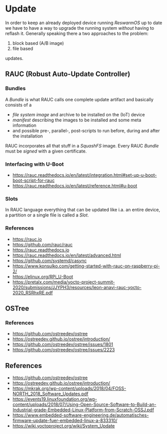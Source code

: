 
# Update

In order to keep an already deployed device running _ReswarmOS_ up to date
we have to have a way to upgrade the running system _without_ having to
reflash it. Generally speaking there a two approaches to the problem:

1. block based (A/B image)
2. file based

updates.

## RAUC (Robust Auto-Update Controller)

### Bundles

A _Bundle_ is what RAUC calls one complete update artifact and basically
consists of a

- _file system image_ and archive to be installed on the (IoT) device
- _manifest_ describing the images to be installed and some meta information
- and possible pre-, parallel-, post-scripts to run before, during and after the installation

RAUC incorporates all that stuff in a _SquashFS_ image. Every RAUC _Bundle_ must
be _signed_ with a given certificate.

### Interfacing with U-Boot

- https://rauc.readthedocs.io/en/latest/integration.html#set-up-u-boot-boot-script-for-rauc
- https://rauc.readthedocs.io/en/latest/reference.html#u-boot

### Slots

In RAUC language everything that can be updated like i.a. an entire device, a partition
or a single file is called a _Slot_.

### References

- https://rauc.io
- https://github.com/rauc/rauc
- https://rauc.readthedocs.io
- https://rauc.readthedocs.io/en/latest/advanced.html
- https://github.com/systemd/casync
- https://www.konsulko.com/getting-started-with-rauc-on-raspberry-pi-2/
- https://elinux.org/RPi_U-Boot
- https://pretalx.com/media/yocto-project-summit-2020/submissions/JJYPH3/resources/leon-anavi-rauc-yocto-2020_RSRhxRE.pdf

## OSTree

### References

- https://github.com/ostreedev/ostree
- https://ostreedev.github.io/ostree/introduction/
- https://github.com/ostreedev/ostree/issues/1801
- https://github.com/ostreedev/ostree/issues/2223

## References

- https://github.com/ostreedev/ostree
- https://ostreedev.github.io/ostree/introduction/
- https://mkrak.org/wp-content/uploads/2018/04/FOSS-NORTH_2018_Software_Updates.pdf
- https://events19.linuxfoundation.org/wp-content/uploads/2018/07/Using-Open-Source-Software-to-Build-an-Industrial-grade-Embedded-Linux-Platform-from-Scratch-OSSJ.pdf
- https://www.embedded-software-engineering.de/automatisches-firmware-update-fuer-embedded-linux-a-833310/
- https://wiki.yoctoproject.org/wiki/System_Update


